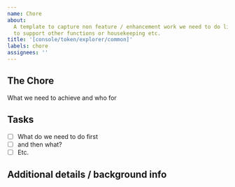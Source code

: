 ```yaml
---
name: Chore
about:
  A template to capture non feature / enhancement work we need to do like work
  to support other functions or housekeeping etc.
title: '[console/token/explorer/common]'
labels: chore
assignees: ''
---
```


## The Chore

What we need to achieve and who for

## Tasks

- [ ] What do we need to do first
- [ ] and then what?
- [ ] Etc.

## Additional details / background info
